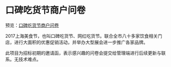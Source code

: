 # 口碑吃货节商户问卷

预览：[口碑吃货节商户问卷](https://forever-z-133.github.io/small-works/1/koubei-question/)

2017上海美食节，也叫口碑吃货节、网红吃货节。联合全市八十多家饮食相关门店，进行大面积的优惠促销活动，并举办大型展会进一步推广各家品牌。

此项目为招标初期的邀请函，表示感兴趣的问卷会提交给管理端进行后续更新与联系。无技术难点。